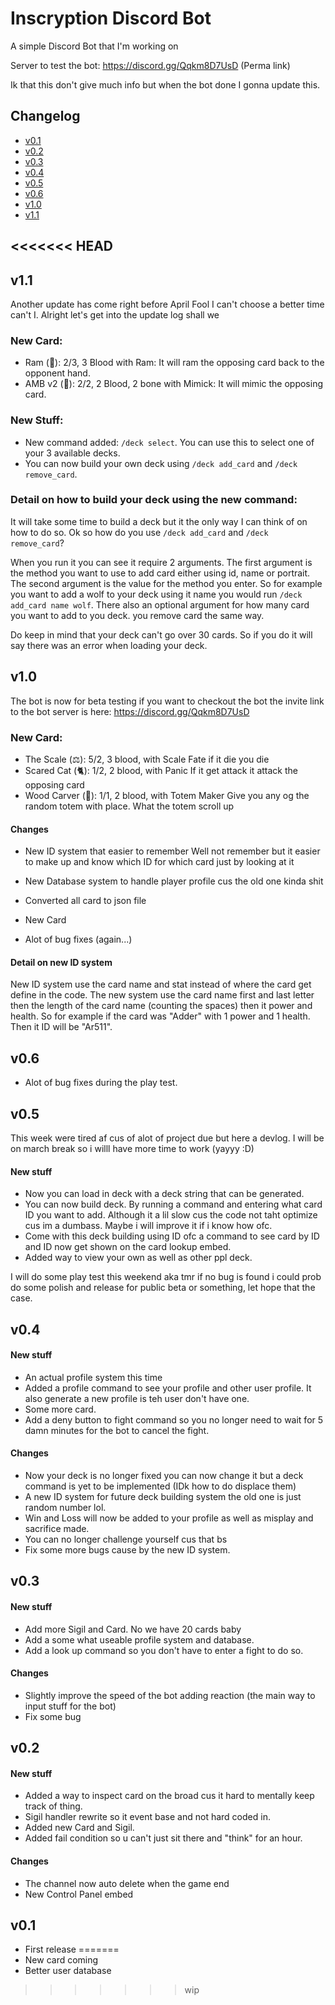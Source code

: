 # Inscryption Discord Bot
A simple Discord Bot that I'm working on

Server to test the bot: https://discord.gg/Qqkm8D7UsD (Perma link)

Ik that this don't give much info but when the bot done I gonna update this.

## Changelog

- [v0.1](#v01)
- [v0.2](#v02)
- [v0.3](#v03)
- [v0.4](#v04)
- [v0.5](#v05)
- [v0.6](#v06)
- [v1.0](#v10)
- [v1.1](#v11)

<<<<<<< HEAD
---

## v1.1
Another update has come right before April Fool I can't choose a better time can't I. Alright let's get into the update log shall we

### New Card:
- Ram (🐏): 2/3, 3 Blood with Ram: It will ram the opposing card back to the opponent hand.
- AMB v2 (🧪): 2/2, 2 Blood, 2 bone with Mimick: It will mimic the opposing card.

### New Stuff:
- New command added: `/deck select`. You can use this to select one of your 3 available decks.
- You can now build your own deck using `/deck add_card` and `/deck remove_card`.

### Detail on how to build your deck using the new command:
It will take some time to build a deck but it the only way I can think of on how to do so. Ok so how do you use `/deck add_card` and `/deck remove_card`? 

When you run it you can see it require 2 arguments. The first argument is the method you want to use to add card either using id, name or portrait. The second argument is the value for the method you enter. So for example you want to add a wolf to your deck using it name you would run `/deck add_card name wolf`. There also an optional argument for how many card you want to add to you deck. you remove card the same way.

Do keep in mind that your deck can't go over 30 cards. So if you do it will say there was an error when loading your deck.

## v1.0

The bot is now for beta testing if you want to checkout the bot the invite link to the bot server is here: https://discord.gg/Qqkm8D7UsD

### New Card:
- The Scale (⚖): 5/2, 3 blood, with Scale Fate if it die you die
- Scared Cat (🐈): 1/2, 2 blood, with Panic If it get attack it attack the opposing card
- Wood Carver (🔪): 1/1, 2 blood, with Totem Maker Give you any og the random totem with place. What the totem scroll up
  
#### Changes

- New ID system that easier to remember Well not remember but it easier to make up and know which ID for which card just by looking at it
- New Database system to handle player profile  cus the old one kinda shit
- Converted all card to json file
- New Card

- Alot of bug fixes (again...)

#### Detail on new ID system
New ID system use the card name and stat instead of where the card get define in the code. The new system use the card name first and last letter then the length of the card name (counting the spaces) then it power and health. So for example if the card was "Adder" with 1 power and 1 health. Then it ID will be "Ar511". 

## v0.6
- Alot of bug fixes during the play test.

## v0.5

This week were tired af cus of alot of project due but here a devlog. I will be on march break so i willl have more time to work (yayyy :D)

#### New stuff

- Now you can load in deck with a deck string that can be generated.
- You can now build deck. By running a command and entering what card ID you want to add. Although it a lil slow cus the code not taht optimize cus im a dumbass. Maybe i will improve it if i know how ofc.
- Come with this deck building using ID ofc a command to see card by ID and ID now get shown on the card lookup embed.
- Added way to view your own as well as other ppl deck.

I will do some play test this weekend aka tmr if no bug is found i could prob do some polish and release for public beta or something, let hope that the case.

## v0.4

#### New stuff

- An actual profile system this time
- Added a profile command to see your profile and other user profile. It also generate a new profile is teh user don't have one.
- Some more card.
- Add a deny button to fight command so you no longer need to wait for 5 damn minutes for the bot to cancel the fight.

#### Changes

- Now your deck is no longer fixed you can now change it but a deck command is yet to be implemented (IDk how to do displace them)
- A new ID system for future deck building system the old one is just random number lol.
- Win and Loss will now be added to your profile as well as misplay and sacrifice made.
- You can no longer challenge yourself cus that bs
- Fix some more bugs cause by the new ID system.

## v0.3

#### New stuff

- Add more Sigil and Card. No we have 20 cards baby
- Add a some what useable profile system and database.
- Add a look up command so you don't have to enter a fight to do so.

#### Changes

- Slightly improve the speed of the bot adding reaction (the main way to input stuff for the bot)
- Fix some bug

## v0.2

#### New stuff

- Added a way to inspect card on the broad cus it hard to mentally keep track of thing.
- Sigil handler rewrite so it event base and not hard coded in.
- Added new Card and Sigil.
- Added fail condition so u can't just sit there and "think" for an hour.

#### Changes

- The channel now auto delete when the game end 
- New Control Panel embed

## v0.1
- First release
=======
- New card coming
- Better user database
>>>>>>> wip
